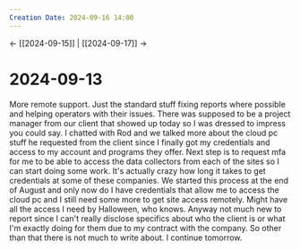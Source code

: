 ```yaml
---
Creation Date: 2024-09-16 14:00
---
```


<- [[2024-09-15]] | [[2024-09-17]]  ->

# 2024-09-13
More remote support. Just the standard stuff fixing reports where possible and
helping operators with their issues. There was supposed to be a project manager
from our client that showed up today so I was dressed to impress you could say.
I chatted with Rod and we talked more about the cloud pc stuff he requested from
the client since I finally got my credentials and access to my account and
programs they offer. Next step is to request mfa for me to be able to access the
data collectors from each of the sites so I can start doing some work. It's
actually crazy how long it takes to get credentials at some of these companies.
We started this process at the end of August and only now do I have credentials
that allow me to access the cloud pc and I still need some more to get site
access remotely. Might have all the access I need by Halloween, who knows.
Anyway not much new to report since I can't really disclose specifics about who
the client is or what I'm exactly doing for them due to my contract with the
company. So other than that there is not much to write about. I continue
tomorrow.